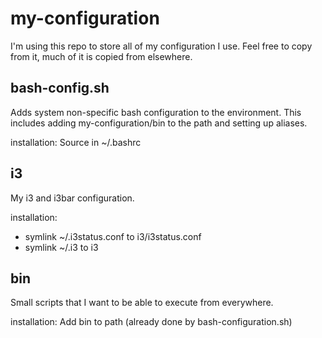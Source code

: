 my-configuration
===

I'm using this repo to store all of my configuration I use. Feel free to copy from it, much of it is copied from elsewhere.

bash-config.sh
---
Adds system non-specific bash configuration to the environment. This includes adding my-configuration/bin to the path and setting up aliases.

installation: Source in ~/.bashrc

i3
---
My i3 and i3bar configuration.

installation:

* symlink ~/.i3status.conf to i3/i3status.conf
* symlink ~/.i3 to i3

bin
---
Small scripts that I want to be able to execute from everywhere.

installation: Add bin to path (already done by bash-configuration.sh)
